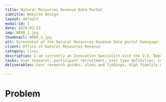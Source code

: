 ```yaml
---
title: Natural Resources Revenue Data Portal
subtitle: Website Design
layout: default
modal-id: 1
date: 2020-02-11
img: NRRD_1.jpg
thumbnail: NRRD_1.jpg
alt: Screenshot of the Natural Resources Revenue Data portal homepage.
client: Office of Natural Resources Revenue
category: civic
description: I am currently an Innovation Specialist with the U.S. Department of the Interior’s Office of Natural Resources Revenue focused on user experience. This blog post is a good demonstration of the work I’m doing for them and you can view all of my work on <a href=https://github.com/ONRR/doi-extractives-data/wiki>GitHub</a>.
tasks: User research, participant recruitment, user type definition, conceptual design, detailed interaction design, visual design, build reviews
deliverables: User research guides, plans and findings, high fidelity Axure prototypes, low fidelity Axure prototypes, journey maps & process diagrams

---
```

# Problem
